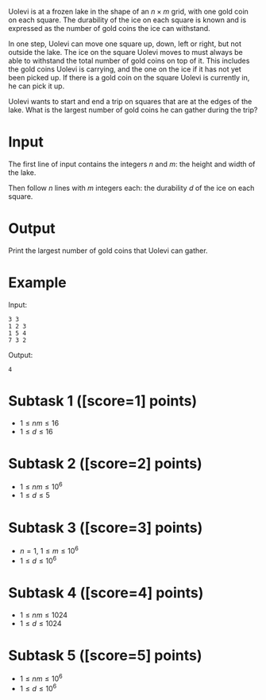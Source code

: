 Uolevi is at a frozen lake in the shape of an $n \times m$ grid, with one gold
coin on each square.
The durability of the ice on each square is known and is expressed as the
number of gold coins the ice can withstand.

In one step, Uolevi can move one square up, down, left or right, but not
outside the lake.
The ice on the square Uolevi moves to must always be able to withstand
the total number of gold coins on top of it. This includes the gold
coins Uolevi is carrying, and the one on the ice if it has not yet been
picked up.
If there is a gold coin on the square Uolevi is currently in,
he can pick it up.

Uolevi wants to start and end a trip on squares that are at the edges of the
lake. What is the largest number of gold coins he can gather during the trip?

# Input

The first line of input contains the integers $n$ and $m$: the height
and width of the lake.

Then follow $n$ lines with $m$ integers each: the durability $d$ of the ice
on each square.

# Output

Print the largest number of gold coins that Uolevi can gather.

# Example

Input:
```
3 3
1 2 3
1 5 4
7 3 2
```

Output:
```
4
```

# Subtask 1 ([score=1] points)

- $1 \le nm \le 16$
- $1 \le d \le 16$

# Subtask 2 ([score=2] points)

- $1 \le nm \le 10^6$
- $1 \le d \le 5$

# Subtask 3 ([score=3] points)

- $n = 1$, $1 \le m \le 10^6$
- $1 \le d \le 10^6$

# Subtask 4 ([score=4] points)

- $1 \le nm \le 1024$
- $1 \le d \le 1024$

# Subtask 5 ([score=5] points)

- $1 \le nm \le 10^6$
- $1 \le d \le 10^6$

